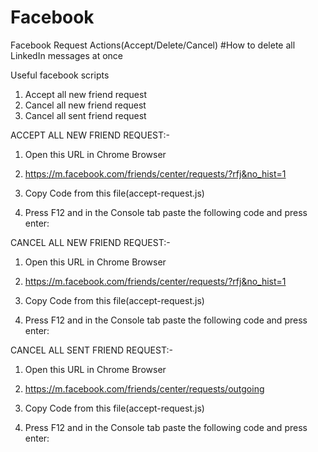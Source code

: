 # Facebook
Facebook Request Actions(Accept/Delete/Cancel)
#How to delete all LinkedIn messages at once

Useful facebook scripts

1. Accept all new friend request 
2. Cancel all new friend request 
2. Cancel all sent friend request 


ACCEPT ALL NEW FRIEND REQUEST:-
 1. Open this URL in Chrome Browser
  
  2. https://m.facebook.com/friends/center/requests/?rfj&no_hist=1
  
  3. Copy Code from this file(accept-request.js)
  
  4. Press F12 and in the Console tab paste the following code and press enter:
  
  
CANCEL ALL NEW FRIEND REQUEST:-
 1. Open this URL in Chrome Browser
  
  2. https://m.facebook.com/friends/center/requests/?rfj&no_hist=1
  
  3. Copy Code from this file(accept-request.js)
  
  4. Press F12 and in the Console tab paste the following code and press enter:
  
  
  
CANCEL ALL SENT FRIEND REQUEST:-
 1. Open this URL in Chrome Browser
  
  2. https://m.facebook.com/friends/center/requests/outgoing
  
  3. Copy Code from this file(accept-request.js)
  
  4. Press F12 and in the Console tab paste the following code and press enter:
  
